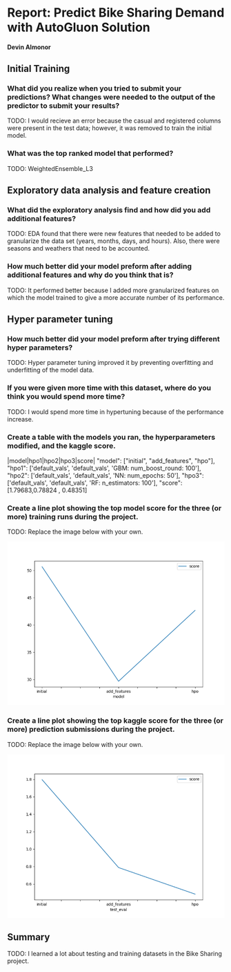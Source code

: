 # Report: Predict Bike Sharing Demand with AutoGluon Solution
#### Devin Almonor

## Initial Training
### What did you realize when you tried to submit your predictions? What changes were needed to the output of the predictor to submit your results?
TODO: I would recieve an error because the casual and registered columns were present in the test data; however, it was removed to train the initial model.

### What was the top ranked model that performed?
TODO: WeightedEnsemble_L3

## Exploratory data analysis and feature creation
### What did the exploratory analysis find and how did you add additional features?
TODO: EDA found that there were new features that needed to be added to granularize the data set (years, months, days, and hours). Also, there were seasons and weathers that need to be accounted.
### How much better did your model preform after adding additional features and why do you think that is?
TODO: It performed better because I added more granularized features on which the model trained to give a more accurate number of its performance.

## Hyper parameter tuning
### How much better did your model preform after trying different hyper parameters?
TODO: Hyper parameter tuning improved it by preventing overfitting and underfitting of the model data.

### If you were given more time with this dataset, where do you think you would spend more time?
TODO: I would spend more time in hypertuning because of the performance increase.
### Create a table with the models you ran, the hyperparameters modified, and the kaggle score.
|model|hpo1|hpo2|hpo3|score|
"model": ["initial", "add_features", "hpo"],
    "hpo1": ['default_vals', 'default_vals', 'GBM: num_boost_round: 100'],
    "hpo2": ['default_vals', 'default_vals', 'NN: num_epochs: 50'],
    "hpo3": ['default_vals', 'default_vals', 'RF: n_estimators: 100'],
    "score": [1.79683,0.78824 , 0.48351]


### Create a line plot showing the top model score for the three (or more) training runs during the project.

TODO: Replace the image below with your own.

![model_train_score.png](model_train_score.png)

### Create a line plot showing the top kaggle score for the three (or more) prediction submissions during the project.

TODO: Replace the image below with your own.

![model_test_score.png](model_test_score.png)

## Summary
TODO: I learned a lot about testing and training datasets in the Bike Sharing project.
